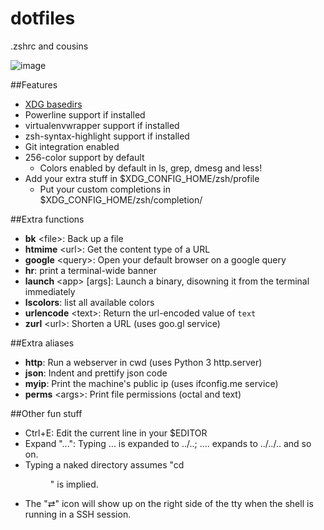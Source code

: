 dotfiles
========

.zshrc and cousins

![image](https://cloud.githubusercontent.com/assets/235410/6504067/7899cc44-c333-11e4-9b72-26cf4493841a.png "Screenshot of a ZSH session")


##Features

* [XDG basedirs](http://standards.freedesktop.org/basedir-spec/basedir-spec-latest.html)
* Powerline support if installed
* virtualenvwrapper support if installed
* zsh-syntax-highlight support if installed
* Git integration enabled
* 256-color support by default
  * Colors enabled by default in ls, grep, dmesg and less!
* Add your extra stuff in $XDG_CONFIG_HOME/zsh/profile
  * Put your custom completions in $XDG_CONFIG_HOME/zsh/completion/

##Extra functions

* **bk** \<file\>: Back up a file
* **htmime** \<url\>: Get the content type of a URL
* **google** \<query\>: Open your default browser on a google query
* **hr**: print a terminal-wide banner
* **launch** \<app\> [args]: Launch a binary, disowning it from the terminal immediately
* **lscolors**: list all available colors
* **urlencode** \<text\>: Return the url-encoded value of `text`
* **zurl** \<url\>: Shorten a URL (uses goo.gl service)


##Extra aliases

* **http**: Run a webserver in cwd (uses Python 3 http.server)
* **json**: Indent and prettify json code
* **myip**: Print the machine's public ip (uses ifconfig.me service)
* **perms** \<args\>: Print file permissions (octal and text)


##Other fun stuff

* Ctrl+E: Edit the current line in your $EDITOR
* Expand "...": Typing ... is expanded to ../..; .... expands to ../../.. and so on.
* Typing a naked directory assumes "cd <dir>" is implied.
* The "⇄" icon will show up on the right side of the tty when the shell is running in a SSH session.
